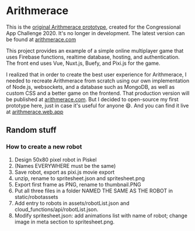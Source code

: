 # Arithmerace

This is the [original Arithmerace prototype](https://alpha.arithmerace.com/), created for the Congressional App Challenge 2020. It's no longer in development. The latest version can be found at [arithmerace.com](https://arithmerace.com/)

This project provides an example of a simple online multiplayer game that uses Firebase functions, realtime database, hosting, and authentication. The front end uses Vue, Nuxt.js, Buefy, and Pixi.js for the game. 

I realized that in order to create the best user experience for Arithmerace, I needed to recreate Arithmerace from scratch using our own implementation of Node.js, websockets, and a database such as MongoDB, as well as custom CSS and a better game on the frontend. That production version will be published at [arithmerace.com](https://arithmerace.com/). But I decided to open-source my first prototype here, just in case it's useful for anyone :smile:. And you can find it live at [arithmerace.web.app](https://alpha.arithmerace.com/)

## Random stuff

### How to create a new robot
1. Design 50x80 pixel robot in Piskel
2. (Names EVERYWHERE must be the same)
3. Save robot, export as pixi.js movie export
4. unzip, rename to spritesheet.json and spritesheet.png
5. Export first frame as PNG, rename to thumbnail.PNG
6. Put all three files in a folder NAMED THE SAME AS THE ROBOT in static/robotassets
7. Add entry to robots in assets/robotList.json and cloud_functions/api/robotList.json.
8. Modify spritesheet.json: add animations list with name of robot; change image in meta section to spritesheet.png.
